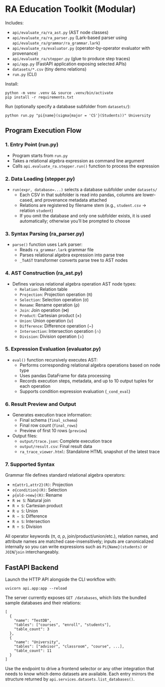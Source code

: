 # RA Education Toolkit (Modular)

Includes:
- `api/evaluate_ra/ra_ast.py`  (AST node classes)
- `api/evaluate_ra/ra_parser.py` (Lark-based parser using `api/evaluate_ra/grammar/ra_grammar.lark`)
- `api/evaluate_ra/evaluator.py` (operator-by-operator evaluator with provenance)
- `api/evaluate_ra/stepper.py` (glue to produce step traces)
- `api/app.py` (FastAPI application exposing selected APIs)
- `datasets/*.csv` (tiny demo relations)
- `run.py` (CLI)

Install:
```
python -m venv .venv && source .venv/bin/activate
pip install -r requirements.txt
```

Run (optionally specify a database subfolder from `datasets/`):
```
python run.py "pi{name}(sigma{major = 'CS'}(Students))" University
```

## Program Execution Flow

### 1. **Entry Point (run.py)**
- Program starts from `run.py`
- Takes a relational algebra expression as command line argument
- Calls `api.evaluate_ra.stepper.run()` function to process the expression

### 2. **Data Loading (stepper.py)**
- `run(expr, database=...)` selects a database subfolder under `datasets/`
  - Each CSV in that subfolder is read into pandas, columns are lower-cased, and provenance metadata attached
  - Relations are registered by filename stem (e.g., `student.csv` → relation `student`)
  - If you omit the database and only one subfolder exists, it is used automatically; otherwise you’ll be prompted to choose

### 3. **Syntax Parsing (ra_parser.py)**
- `parse()` function uses Lark parser:
  - Reads `ra_grammar.lark` grammar file
  - Parses relational algebra expression into parse tree
  - `_ToAST` transformer converts parse tree to AST nodes

### 4. **AST Construction (ra_ast.py)**
- Defines various relational algebra operation AST node types:
  - `Relation`: Relation table
  - `Projection`: Projection operation (π)
  - `Selection`: Selection operation (σ)
  - `Rename`: Rename operation (ρ)
  - `Join`: Join operation (⋈)
  - `Product`: Cartesian product (×)
  - `Union`: Union operation (∪)
  - `Difference`: Difference operation (−)
  - `Intersection`: Intersection operation (∩)
  - `Division`: Division operation (÷)

### 5. **Expression Evaluation (evaluator.py)**
- `eval()` function recursively executes AST:
  - Performs corresponding relational algebra operations based on node type
  - Uses pandas DataFrame for data processing
  - Records execution steps, metadata, and up to 10 output tuples for each operation
  - Supports condition expression evaluation (`_cond_eval`)

### 6. **Result Preview and Output**
- Generates execution trace information:
  - Final schema (`final_schema`)
  - Final row count (`final_rows`)
  - Preview of first 10 rows (`preview`)
- Output files:
  - `output/trace.json`: Complete execution trace
  - `output/result.csv`: Final result data
  - `ra_trace_viewer.html`: Standalone HTML snapshot of the latest trace

### 7. **Supported Syntax**
Grammar file defines standard relational algebra operators:
- `π{attr1,attr2}(R)`: Projection
- `σ{condition}(R)`: Selection
- `ρ{old->new}(R)`: Rename
- `R ⋈ S`: Natural join
- `R × S`: Cartesian product
- `R ∪ S`: Union
- `R − S`: Difference
- `R ∩ S`: Intersection
- `R ÷ S`: Division

All operator keywords (π, σ, ρ, join/product/union/etc.), relation names, and attribute names are matched case-insensitively; inputs are canonicalized internally so you can write expressions such as `Pi{Name}(students)` or `JOIN`/`join` interchangeably.

## FastAPI Backend

Launch the HTTP API alongside the CLI workflow with:
```
uvicorn api.app:app --reload
```

The server currently exposes `GET /databases`, which lists the bundled sample databases and their relations:

```
[
  {
    "name": "TestDB",
    "tables": ["courses", "enroll", "students"],
    "table_count": 3
  },
  {
    "name": "University",
    "tables": ["advisor", "classroom", "course", ...],
    "table_count": 11
  }
]
```

Use the endpoint to drive a frontend selector or any other integration that needs to know which demo datasets are available. Each entry mirrors the structure returned by `api.services.datasets.list_databases()`.
